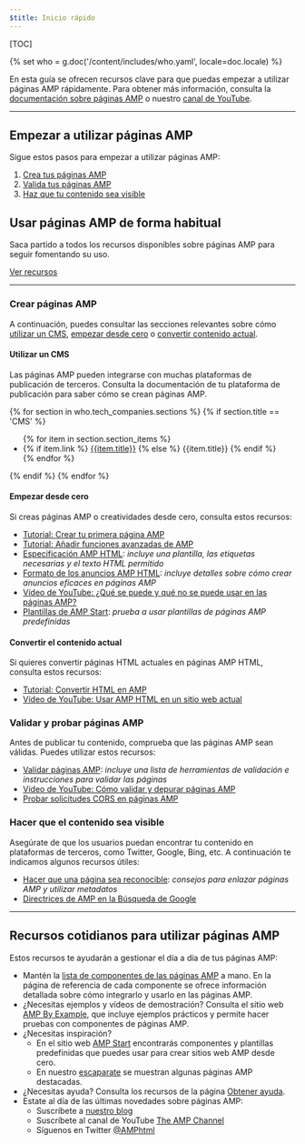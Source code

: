 ```yaml
---
$title: Inicio rápido
---
```


[TOC]

{% set who = g.doc('/content/includes/who.yaml', locale=doc.locale) %}

En esta guía se ofrecen recursos clave para que puedas empezar a utilizar páginas AMP rápidamente.  Para obtener más información, consulta la [documentación sobre páginas AMP](/es/docs/) o nuestro [canal de YouTube](https://www.youtube.com/channel/UCXPBsjgKKG2HqsKBhWA4uQw). 

<hr>

## Empezar a utilizar páginas AMP

Sigue estos pasos para empezar a utilizar páginas AMP:

1.  [Crea tus páginas AMP](#create-your-amp-pages)
2.  [Valida tus páginas AMP](#validate-and-test-amp-pages)
3.  [Haz que tu contenido sea visible](#make-your-content-discoverable)

## Usar páginas AMP de forma habitual

Saca partido a todos los recursos disponibles sobre páginas AMP para seguir fomentando su uso.

<a class="button" href="#amp-day-to-day-resources"> Ver recursos</a>

<hr>

### Crear páginas AMP

A continuación, puedes consultar las secciones relevantes sobre cómo [utilizar un CMS](#using-a-cms?), [empezar desde cero](#starting-from-scratch?) o [convertir contenido actual](#converting-existing-content?).

#### Utilizar un CMS

Las páginas AMP pueden integrarse con muchas plataformas de publicación de terceros. Consulta la documentación de tu plataforma de publicación para saber cómo se crean páginas AMP.

<div>
  {% for section in who.tech_companies.sections %}
    {% if section.title == 'CMS' %}
      <ul>
        {% for item in section.section_items %}
          <li class="item">
            {% if item.link %}
              <a href="{{item.link}}">{{item.title}}</a>
            {% else %}
              {{item.title}}
            {% endif %}
          </li>
        {% endfor %}
        </ul>
    {% endif %}
  {% endfor %}
</div>

#### Empezar desde cero

Si creas páginas AMP o creatividades desde cero, consulta estos recursos:

*   [Tutorial: Crear tu primera página AMP](/es/docs/tutorials/create.html)
*   [Tutorial: Añadir funciones avanzadas de AMP](/es/docs/tutorials/add_advanced.html)
*   [Especificación AMP HTML](/es/docs/reference/spec.html#the-amp-html-format): *incluye una plantilla, las etiquetas necesarias y el texto HTML permitido*
*   [Formato de los anuncios AMP HTML](https://github.com/ampproject/amphtml/blob/master/extensions/amp-a4a/amp-a4a-format.md): *incluye detalles sobre cómo crear anuncios eficaces en páginas AMP*
*   [Vídeo de YouTube: ¿Qué se puede y qué no se puede usar en las páginas AMP?](https://youtu.be/Gv8A4CktajQ)
*   [Plantillas de AMP Start](https://www.ampstart.com/): *prueba a usar plantillas de páginas AMP predefinidas*

#### Convertir el contenido actual

Si quieres convertir páginas HTML actuales en páginas AMP HTML, consulta estos recursos:

*   [Tutorial: Convertir HTML en AMP](/es/docs/tutorials/converting.html)
*   [Vídeo de YouTube: Usar AMP HTML en un sitio web actual](https://youtu.be/OO9oKhs80aI)

### Validar y probar páginas AMP

Antes de publicar tu contenido, comprueba que las páginas AMP sean válidas.  Puedes utilizar estos recursos:

*   [Validar páginas AMP](/es/docs/guides/validate.html): *incluye una lista de herramientas de validación e instrucciones para validar las páginas*
*   [Vídeo de YouTube: Cómo validar y depurar páginas AMP](https://www.youtube.com/watch?v=npum8JsITQE&t=13s)
*   [Probar solicitudes CORS en páginas AMP](/es/docs/guides/amp-cors-requests.html#testing-cors-in-amp)

### Hacer que el contenido sea visible

Asegúrate de que los usuarios puedan encontrar tu contenido en plataformas de terceros, como Twitter, Google, Bing, etc. A continuación te indicamos algunos recursos útiles:

*   [Hacer que una página sea reconocible](/es/docs/guides/discovery.html): *consejos para enlazar páginas AMP y utilizar metadatos*
*   [Directrices de AMP en la Búsqueda de Google](https://support.google.com/webmasters/answer/6340290)

<hr>

## Recursos cotidianos para utilizar páginas AMP

Estos recursos te ayudarán a gestionar el día a día de tus páginas AMP:

*   Mantén la [lista de componentes de las páginas AMP](/es/docs/reference/components.html) a mano.  En la página de referencia de cada componente se ofrece información detallada sobre cómo integrarlo y usarlo en las páginas AMP.
*   ¿Necesitas ejemplos y vídeos de demostración?  Consulta el sitio web [AMP By Example](https://ampbyexample.com/), que incluye ejemplos prácticos y permite hacer pruebas con componentes de páginas AMP.
*   ¿Necesitas inspiración?
    *   En el sitio web [AMP Start](https://www.ampstart.com/) encontrarás componentes y plantillas predefinidas que puedes usar para crear sitios web AMP desde cero.
    *   En nuestro [escaparate](/es/learn/showcases/) se muestran algunas páginas AMP destacadas.
*   ¿Necesitas ayuda? Consulta los recursos de la página [Obtener ayuda](/es/support/developer/get_support.html).
*   Estate al día de las últimas novedades sobre páginas AMP:
    *   Suscríbete a [nuestro blog](https://amphtml.wordpress.com/)
    *   Suscríbete al canal de YouTube [The AMP Channel](https://www.youtube.com/channel/UCXPBsjgKKG2HqsKBhWA4uQw)
    *   Síguenos en Twitter  [@AMPhtml](https://twitter.com/amphtml)
 
